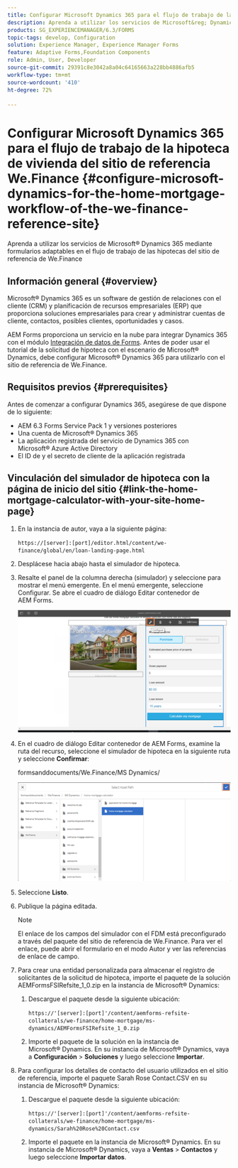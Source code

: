 ```yaml
---
title: Configurar Microsoft Dynamics 365 para el flujo de trabajo de la hipoteca de vivienda del sitio de referencia We.Finance
description: Aprenda a utilizar los servicios de Microsoft&reg; Dynamics 365 a través de formularios adaptables para el flujo de trabajo de las hipotecas del sitio de referencia de We.Finance.
products: SG_EXPERIENCEMANAGER/6.3/FORMS
topic-tags: develop, Configuration
solution: Experience Manager, Experience Manager Forms
feature: Adaptive Forms,Foundation Components
role: Admin, User, Developer
source-git-commit: 29391c8e3042a8a04c64165663a228bb4886afb5
workflow-type: tm+mt
source-wordcount: '410'
ht-degree: 72%

---
```


# Configurar Microsoft Dynamics 365 para el flujo de trabajo de la hipoteca de vivienda del sitio de referencia We.Finance {#configure-microsoft-dynamics-for-the-home-mortgage-workflow-of-the-we-finance-reference-site}

Aprenda a utilizar los servicios de Microsoft® Dynamics 365 mediante formularios adaptables en el flujo de trabajo de las hipotecas del sitio de referencia de We.Finance

## Información general {#overview}

Microsoft® Dynamics 365 es un software de gestión de relaciones con el cliente (CRM) y planificación de recursos empresariales (ERP) que proporciona soluciones empresariales para crear y administrar cuentas de cliente, contactos, posibles clientes, oportunidades y casos.

AEM Forms proporciona un servicio en la nube para integrar Dynamics 365 con el módulo [Integración de datos de Forms](/help/forms/using/data-integration.md). Antes de poder usar el tutorial de la solicitud de hipoteca con el escenario de Microsoft® Dynamics, debe configurar Microsoft® Dynamics 365 para utilizarlo con el sitio de referencia de We.Finance.

## Requisitos previos {#prerequisites}

Antes de comenzar a configurar Dynamics 365, asegúrese de que dispone de lo siguiente:

* AEM 6.3 Forms Service Pack 1 y versiones posteriores
* Una cuenta de Microsoft® Dynamics 365
* La aplicación registrada del servicio de Dynamics 365 con Microsoft® Azure Active Directory
* El ID de y el secreto de cliente de la aplicación registrada

## Vinculación del simulador de hipoteca con la página de inicio del sitio {#link-the-home-mortgage-calculator-with-your-site-home-page}

1. En la instancia de autor, vaya a la siguiente página:

   `https://[server]:[port]/editor.html/content/we-finance/global/en/loan-landing-page.html`

1. Desplácese hacia abajo hasta el simulador de hipoteca.
1. Resalte el panel de la columna derecha (simulador) y seleccione para mostrar el menú emergente. En el menú emergente, seleccione Configurar. Se abre el cuadro de diálogo Editar contenedor de AEM Forms.

   ![panel_configuración_simulador](assets/calculatorconfigurepanel.png)

1. En el cuadro de diálogo Editar contenedor de AEM Forms, examine la ruta del recurso, seleccione el simulador de hipoteca en la siguiente ruta y seleccione **Confirmar**:

   formsanddocuments/We.Finance/MS Dynamics/

   ![selección_ruta_del_recurso](assets/selectassetpath.png)

1. Seleccione **Listo**.
1. Publique la página editada.

   >[!NOTE]
   >
   >El enlace de los campos del simulador con el FDM está preconfigurado a través del paquete del sitio de referencia de We.Finance. Para ver el enlace, puede abrir el formulario en el modo Autor y ver las referencias de enlace de campo.

1. Para crear una entidad personalizada para almacenar el registro de solicitantes de la solicitud de hipoteca, importe el paquete de la solución AEMFormsFSIRefsite_1_0.zip en la instancia de Microsoft® Dynamics:

   1. Descargue el paquete desde la siguiente ubicación:

      `https://'[server]:[port]'/content/aemforms-refsite-collaterals/we-finance/home-mortgage/ms-dynamics/AEMFormsFSIRefsite_1_0.zip`

   1. Importe el paquete de la solución en la instancia de Microsoft® Dynamics. En su instancia de Microsoft® Dynamics, vaya a **Configuración** > **Soluciones** y luego seleccione **Importar**.

1. Para configurar los detalles de contacto del usuario utilizados en el sitio de referencia, importe el paquete Sarah Rose Contact.CSV en su instancia de Microsoft® Dynamics:

   1. Descargue el paquete desde la siguiente ubicación:

      `https://'[server]:[port]'/content/aemforms-refsite-collaterals/we-finance/home-mortgage/ms-dynamics/Sarah%20Rose%20Contact.csv`

   1. Importe el paquete en la instancia de Microsoft® Dynamics. En su instancia de Microsoft® Dynamics, vaya a **Ventas** > **Contactos** y luego seleccione **Importar datos**.
